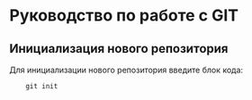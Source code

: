 # Руководство по работе с GIT

## Инициализация нового репозитория

Для инициализации нового репозитория введите блок кода:
```
    git init
```
 